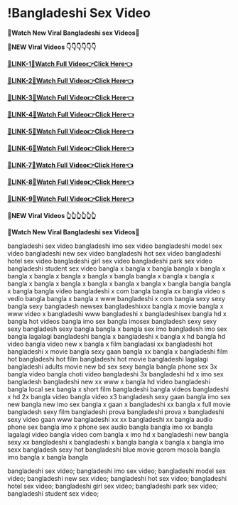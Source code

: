 # !Bangladeshi Sex Video
**👙Watch New Viral Bangladeshi sex Videos👙**

**👄NEW Viral Videos 👇👇👇👇👇👇**

[**👙LINK-1👙Watch Full Video👉Click Here👈**](t.me/+qI6HSh0fHokxN2Y1)

[**👙LINK-2👙Watch Full Video👉Click Here👈**](t.me/+iqECFj_faXsxYWJl)

[**👙LINK-3👙Watch Full Video👉Click Here👈**](t.me/+lBkKCLUr8LxmMjdl)

[**👙LINK-4👙Watch Full Video👉Click Here👈**](t.me/+AdaWddzRGNg4NmI1)

[**👙LINK-5👙Watch Full Video👉Click Here👈**](t.me/+Y2t2HVxN05cyM2M1)

[**👙LINK-6👙Watch Full Video👉Click Here👈**](t.me/+5qOajYHecPhmZWE9)

[**👙LINK-7👙Watch Full Video👉Click Here👈**](t.me/+z2kzpwgDVZ4wODY1)

[**👙LINK-8👙Watch Full Video👉Click Here👈**](t.me/+NOh6C7j_9EAyYWQ1)

[**👙LINK-9👙Watch Full Video👉Click Here👈**](t.me/+y-PAeeMjWbwzN2E1)

**👄NEW Viral Videos 👆👆👆👆👆👆**

**👙Watch New Viral Bangladeshi sex Videos👙**



bangladeshi sex video
bangladeshi imo sex video
bangladeshi model sex video​
bangladeshi new sex video
bangladeshi hot sex video
bangladeshi hotel sex video
bangladeshi girl sex video
bangladeshi park sex video​
bangladeshi student sex video
bangla x bangla x bangla
bangla x bangla x bangla x
bangla x bangla x bangla x bangla
bangla x bangla x bangla x bangla x
bangla x bangla x bangla x bangla x bangla x
bangla bangla bangla x
bangla bangla video
bangladeshi x com
bangla bangla xx
bangla video s
vedio bangla
bangla x bangla x
www bangladeshi x com
bangla sexy sexy bangla sexy
bangladesh newsex
bangladeshixxx
bangla x movie
bangla x www
video x bangladeshi
www bangladeshi x
bangladeshisex
bangla hd x
bangla hot videos
bangla imo sex
bangla imosex
bangladesh sexy sexy
sexy bangladesh sexy
bangla bangla x
bangla sex imo
bangladesh imo sex
bangla lagalagi
bangladeshi bangla x
bangladeshi x bangla x
hd bangla hd video
bangla video new x
bangla x film
bangladasi xx
bangladeshi hot
bangladeshi x movie
bangla sexy gaan
bangla xx bangla x
bangladeshi film hot
bangladeshi hot film
bangladeshi hot movie
bangladeshi lagalagi
bangladeshi adults movie
new bd sex
sexy bangla
bangla phone sex
3x bangla video
bangla choti video
bangladeshi 3x
bangladeshi hd x
imo sex bangladesh
bangladeshi new xx
www x bangla
hd video bangladeshi
bangla local sex
bangla x short film
bangladeshi bangla videos
bangladeshi x hd
2x bangla video
bangla video x3
bangladesh sexy gaan
bangla imo sex new
bangla new imo sex
bangla x gaan
x bangladeshi xx
bangla x full movie
bangladesh sexy film
bangladeshi prova
bangladeshi prova x
bangladeshi sexy video gaan
www bangladeshi xx
xx bangladeshi xx
bangla audio phone sex
bangla imo x
phone sex audio bangla
bangla imo xx
bangla lagalagi video
bangla video com
bangla x imo
hd x bangladeshi
new bangla sexy
xx bangladeshi x bangladeshi x
bangla bangla x bangla x
bangla imo sexx
bangladesh sexy hot
bangladeshi blue movie
gorom mosola
bangla imo
bangla x bangla bangla

bangladeshi sex video;
bangladeshi imo sex video;
bangladeshi model sex video​;
bangladeshi new sex video;
bangladeshi hot sex video;
bangladeshi hotel sex video;
bangladeshi girl sex video;
bangladeshi park sex video​;
bangladeshi student sex video;
